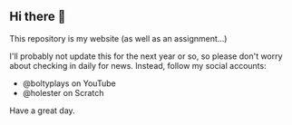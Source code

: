 ## Hi there 👋
This repository is my website (as well as an assignment...)

I'll probably not update this for the next year or so, so please don't worry about checking in daily for news. Instead, follow my social accounts:
- @boltyplays on YouTube
- @holester on Scratch

Have a great day.
